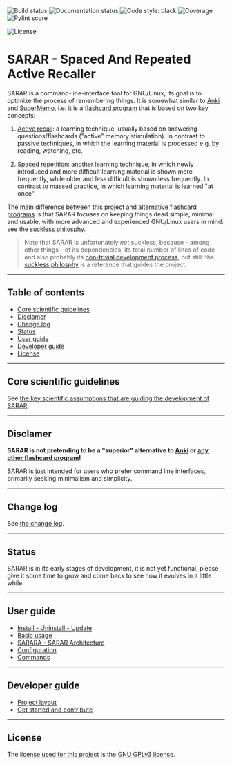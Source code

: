 ![Build status](https://gitlab.com/stephane.tzvetkov/sarar/-/raw/master/.badge_build.svg)
![Documentation status](https://readthedocs.org/projects/sarar/badge/?version=latest)
![Code style: black](https://img.shields.io/badge/code%20style-black-000000.svg)
![Coverage](https://gitlab.com/stephane.tzvetkov/sarar/-/raw/master/.badge_coverage.svg)
![Pylint score](https://gitlab.com/stephane.tzvetkov/sarar/-/raw/master/.badge_pylint.svg)
<!--![Repo Size](https://gitlab.com/stephane.tzvetkov/sarar/-/raw/master/.badge_size.svg) -->
![License](https://img.shields.io/badge/license-GPLv3-success)

# SARAR - Spaced And Repeated Active Recaller

SARAR is a command-line-interface tool for GNU/Linux, its goal is to optimize the process of
remembering things. It is somewhat similar to [Anki](https://docs.ankiweb.net/#/background) and
[SuperMemo](https://www.supermemo.com/en), i.e. it is a [flashcard
program](https://en.wikipedia.org/wiki/Flashcard) that is based on two key concepts:

1. [Active recall](https://en.wikipedia.org/wiki/Active_recall): a learning technique, usually
   based on answering questions/flashcards ("active" memory stimulation). In contrast to passive
   techniques, in which the learning material is processed e.g. by reading, watching, etc.

2. [Spaced repetition](https://en.wikipedia.org/wiki/Spaced_repetition): another learning
   technique, in which newly introduced and more difficult learning material is shown more
   frequently, while older and less difficult is shown less frequently. In contrast to massed
   practice, in which learning material is learned "at once".

The main difference between this project and [alternative flashcard
programs](https://en.wikipedia.org/wiki/Spaced_repetition#List_of_spaced_repetition_software_programs)
is that SARAR focuses on keeping things dead simple, minimal and usable, with more advanced and
experienced GNU/Linux users in mind: see the [suckless
philosphy](https://suckless.org/philosophy/).

> Note that SARAR is unfortunately *not* suckless, because - among other things - of its
> dependencies, its total number of lines of code and also probably its [non-trivial development
> process](https://sarar.readthedocs.io/en/latest/developer-guide/get-started-and-contribute/), but
> still: the [suckless philosphy](https://suckless.org/philosophy/) is a reference that guides the
> project.

---
## Table of contents

<!-- vim-markdown-toc GitLab -->

* [Core scientific guidelines](#core-scientific-guidelines)
* [Disclamer](#disclamer)
* [Change log](#change-log)
* [Status](#status)
* [User guide](#user-guide)
* [Developer guide](#developer-guide)
* [License](#license)

<!-- vim-markdown-toc -->

---
## Core scientific guidelines

See [the key scientific assumptions that are guiding the development of
SARAR](https://sarar.readthedocs.io/en/latest/scientific-guidelines/).

---
## Disclamer

**SARAR is not pretending to be a "superior" alternative to
[Anki](https://docs.ankiweb.net/#/background) or [any other flashcard
program](https://en.wikipedia.org/wiki/Spaced_repetition#List_of_spaced_repetition_software_programs)!**

SARAR is just intended for users who prefer command line interfaces, primarily seeking minimalism
and simplicity.

---
## Change log

See [the change log](https://sarar.readthedocs.io/en/latest/CHANGELOG/).

---
## Status

SARAR is in its early stages of development, it is not yet functional, please give it some time to
grow and come back to see how it evolves in a little while.

---
## User guide

* [Install - Uninstall -
  Update](https://sarar.readthedocs.io/en/latest/user-guide/install-uninstall-update/)
* [Basic usage](https://sarar.readthedocs.io/en/latest/user-guide/basic-usage/)
* [SARARA - SARAR
  Architecture](https://sarar.readthedocs.io/en/latest/user-guide/sarar-architecture/)
* [Configuration](https://sarar.readthedocs.io/en/latest/user-guide/configuration/)
* [Commands](https://sarar.readthedocs.io/en/latest/user-guide/commands/check-deck/)

---
## Developer guide

* [Project layout](https://sarar.readthedocs.io/en/latest/developer-guide/project-layout/)
* [Get started and
  contribute](https://sarar.readthedocs.io/en/latest/developer-guide/get-started-and-contribute/)

---
## License

The [license used for this project](https://sarar.readthedocs.io/en/latest/LICENSE/) is the [GNU
GPLv3 license](https://en.wikipedia.org/wiki/GNU_General_Public_License#Version_3).
